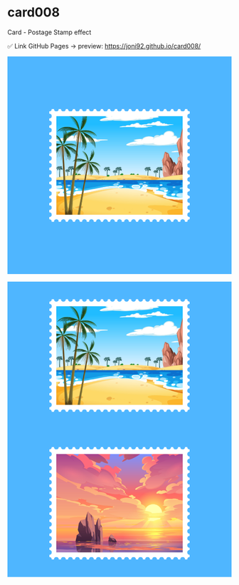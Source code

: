 # card008
Card - Postage Stamp effect

✅ Link GitHub Pages -> preview:  https://joni92.github.io/card008/


![preview.png](https://github.com/Joni92/card008/blob/main/preview00.png)

![preview.png](https://github.com/Joni92/card008/blob/main/preview01.png)
